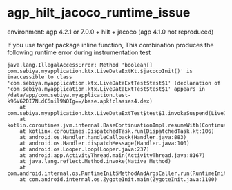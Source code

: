 # agp_hilt_jacoco_runtime_issue

environment: agp 4.2.1 or 7.0.0 + hilt + jacoco  (agp 4.1.0 not reproduced)

If you use target package inline function, This combination produces the following runtime error during instrumentation test

```
java.lang.IllegalAccessError: Method 'boolean[] com.sebiya.myapplication.ktx.LiveDataExtKt.$jacocoInit()' is inaccessible to class 'com.sebiya.myapplication.ktx.LiveDataExtTest$test$1' (declaration of 'com.sebiya.myapplication.ktx.LiveDataExtTest$test$1' appears in /data/app/com.sebiya.myapplication.test-k96V62DI7NLdC6nil9WOIg==/base.apk!classes4.dex)
	at com.sebiya.myapplication.ktx.LiveDataExtTest$test$1.invokeSuspend(LiveDataExtTest.kt:11)
	at kotlin.coroutines.jvm.internal.BaseContinuationImpl.resumeWith(ContinuationImpl.kt:33)
	at kotlinx.coroutines.DispatchedTask.run(DispatchedTask.kt:106)
	at android.os.Handler.handleCallback(Handler.java:883)
	at android.os.Handler.dispatchMessage(Handler.java:100)
	at android.os.Looper.loop(Looper.java:237)
	at android.app.ActivityThread.main(ActivityThread.java:8167)
	at java.lang.reflect.Method.invoke(Native Method)
	at com.android.internal.os.RuntimeInit$MethodAndArgsCaller.run(RuntimeInit.java:496)
	at com.android.internal.os.ZygoteInit.main(ZygoteInit.java:1100)

```

